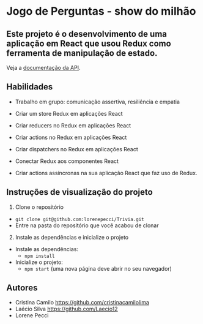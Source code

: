 
# Jogo de Perguntas - show do milhão
## Este projeto é o desenvolvimento de uma aplicação em React que usou Redux como ferramenta de manipulação de estado.

Veja a [documentação da API](https://opentdb.com/api_config.php).

## Habilidades
- Trabalho em grupo: comunicação assertiva, resiliência e empatia

- Criar um store Redux em aplicações React

- Criar reducers no Redux em aplicações React

- Criar actions no Redux em aplicações React

- Criar dispatchers no Redux em aplicações React

- Conectar Redux aos componentes React

- Criar actions assíncronas na sua aplicação React que faz uso de Redux.

## Instruções de visualização do projeto

1. Clone o repositório

- `git clone git@github.com:lorenepecci/Trivia.git`
- Entre na pasta do repositório que você acabou de clonar

2. Instale as dependências e inicialize o projeto

- Instale as dependências:
  - `npm install`
- Inicialize o projeto:
  - `npm start` (uma nova página deve abrir no seu navegador)

## Autores
- Cristina Camilo https://github.com/cristinacamilolima
- Laécio Silva https://github.com/Laecio12
- Lorene Pecci

